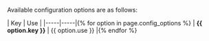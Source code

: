 Available configuration options are as follows:

| Key | Use |
|-----|-----|{% for option in page.config_options %}
| **{{ option.key }}** | {{ option.use }} |{% endfor %}